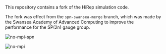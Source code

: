 This repository contains a fork of the HiRep simulation code.

The fork was effect from the `spn-swansea-merge` branch, which was
made by the Swansea Academy of Advanced Computing 
to improve the performance for the SP(2n) gauge group.

![no-mpi-spn](https://github.com/sa2c/HiRep/workflows/no-mpi-spn/badge.svg?branch=spn-swansea-merge&event=push)
                                                                                
![no-mpi](https://github.com/sa2c/HiRep/workflows/no-mpi/badge.svg?branch=spn-swansea-merge&event=push)

